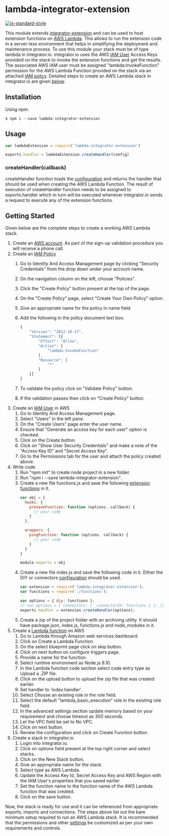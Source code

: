 # lambda-integrator-extension
[![js-standard-style](https://img.shields.io/badge/code%20style-standard-brightgreen.svg)](http://standardjs.com/)

This module extends [integrator-extension](https://github.com/celigo/integrator-extension) and can be used to host extension functions on [AWS Lambda](http://docs.aws.amazon.com/lambda/latest/dg/welcome.html). This allows to run the extension code in a server-less environment that helps in simplifying the deployment and maintenance process. To use this module your stack must be of type lambda in integrator.io. integrator.io uses the AWS [IAM User](http://docs.aws.amazon.com/IAM/latest/UserGuide/introduction.html) Access Keys
provided on the stack to invoke the extension functions and get the results. The associated AWS IAM user must be assigned "lambda:InvokeFunction" permission for the AWS Lambda Function provided on the stack via an attached [IAM policy](http://docs.aws.amazon.com/IAM/latest/UserGuide/access_policies_managed-vs-inline.html?icmpid=docs_iam_console). Detailed steps to create an AWS Lambda stack in integrator.io are given [below](#getting-started).

## Installation

Using npm:
```
$ npm i --save lambda-integrator-extension
```

## Usage

```js
var lambdaExtension = require('lambda-integrator-extension')

exports.handler = lambdaExtension.createHandler(config)
```

### createHandler(callback)

createHandler function loads the [configuration](https://github.com/celigo/integrator-extension#configuration) and returns the handler that should be used when creating the AWS Lambda Function. The result of execution of createHandler function needs
to be assigned to exports.handler which in turn will be executed whenever integrator.io sends a request to execute any of the extension functions.

## Getting Started

Given below are the complete steps to create a working AWS Lambda stack.

1. Create an [AWS account](http://aws.amazon.com/). As part of the sign-up validation procedure you will receive a phone call.
2. Create an [IAM Policy](http://docs.aws.amazon.com/IAM/latest/UserGuide/access_policies_managed-vs-inline.html?icmpid=docs_iam_console)
    1. Go to Identity And Access Management page by clicking "Security Credentials" from the drop down under your account name.
    2. On the navigation column on the left, choose "Policies".
    3. Click the "Create Policy" button present at the top of the page.
    4. On the "Create Policy" page, select "Create Your Own Policy" option.
    5. Give an appropriate name for the policy in name field.
    6. Add the following in the policy document text box:

  	    ```javascript
        {
            "Version": "2012-10-17",
            "Statement": [{
                "Effect": "Allow",
                "Action": [
                    "lambda:InvokeFunction"
                ],
                "Resource": [
                    "*"
                ]
            }]
        }
        ```
    7. To validate the policy click on "Validate Policy" button.
    8. If the validation passes then click on "Create Policy" button.
3. Create an [IAM User](http://docs.aws.amazon.com/IAM/latest/UserGuide/introduction.html) in AWS
    1. Go to Identity And Access Management page.
    2. Select "Users" in the left pane.
    3. On the "Create Users" page enter the user name.
    4. Ensure that "Generate an access key for each user" option is checked.
    5. Click on the Create button.
    6. Click on "Show User Security Credentials" and make a note of the "Access Key ID" and "Secret Access Key".
    7. Go to the Permissions tab for the user and attach the policy created above.
4. Write code
    1. Run "npm init" to create node project in a new folder.
    2. Run "npm i --save lambda-integrator-extension".
    3. Create a new file functions.js and save the following [extension functions](https://github.com/celigo/integrator-extension#extension-functions) in it.
        ```javascript
        var obj = {
          hooks: {
            preSaveFunction: function (options, callback) {
              // your code
            }
          },

          wrappers: {
            pingFunction: function (options, callback) {
              // your code
            }
          }
        }

        module.exports = obj
        ```
    4. Create a new file index.js and save the following code in it. Either the DIY or connectors [configuration](https://github.com/celigo/integrator-extension#configuration) should be used.
        ```javascript
        var extension = require('lambda-integrator-extension');
        var functions = require('./functions');

        var options = { diy: functions };
        // var options = { connectors: { _connectorId: functions } }; // for connectors
        exports.handler = extension.createHandler(options);
        ```
    5. Create a zip of the project folder with an archiving utility. It should have package.json, index.js, functions.js and node_modules in it.
5. Create a [Lambda function](http://docs.aws.amazon.com/lambda/latest/dg/getting-started-create-function.html) on AWS
    1. Go to Lambda through Amazon web services dashboard.
    2. Click on Create a Lambda Function.
    3. On the select blueprint page click on skip button.
    4. Click on next button on configure triggers page.
    5. Provide a name for the function.
    6. Select runtime environment as Node.js 8.10.
    7. In the Lambda function code section select code entry type as Upload a .ZIP file.
    8. Click on the upload button to upload the zip file that was created earlier.
    9. Set handler to 'index.handler'.
    10. Select Choose an existing role in the role field.
    11. Select the default "lambda_basic_execution" role in the existing role field.
    12. In the advanced settings section update memory based on your requirement and choose timeout as 300 seconds.
    13. Let the VPC field be set to No VPC.
    14. Click on next button.
    15. Review the configuration and click on Create Function button.
6. Create a stack in integrator.io
    1. Login into integrator.io.
    2. Click on options field present at the top right corner and select stacks.
    3. Click on the New Stack button.
    4. Give an appropriate name for the stack.
    5. Select type as AWS Lambda.
    6. Update the Access Key Id, Secret Access Key and AWS Region with the IAM User's properties that you saved earlier.
    7. Set the function name to the function name of the AWS Lambda function that was created.
    8. Click on the save button.

Now, the stack is ready for use and it can be referenced from appropriate exports, imports and connections. The steps above list out the bare minimum setup required to run an AWS Lambda stack. It is recommended that the permissions and other [settings](http://docs.aws.amazon.com/lambda/latest/dg/lambda-app.html) be customized as per your own requirements and controls.
